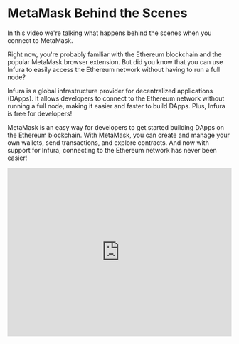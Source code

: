 # MetaMask Behind the Scenes

In this video we're talking what happens behind the scenes when you connect to MetaMask.

Right now, you're probably familiar with the Ethereum blockchain and the popular MetaMask browser extension. But did you know that you can use Infura to easily access the Ethereum network without having to run a full node?

Infura is a global infrastructure provider for decentralized applications (DApps). It allows developers to connect to the Ethereum network without running a full node, making it easier and faster to build DApps. Plus, Infura is free for developers!

MetaMask is an easy way for developers to get started building DApps on the Ethereum blockchain. With MetaMask, you can create and manage your own wallets, send transactions, and explore contracts. And now with support for Infura, connecting to the Ethereum network has never been easier!

<div style="padding:75% 0 0 0;position:relative;"><iframe src="https://player.vimeo.com/video/694987538?h=080531ee87&amp;badge=0&amp;autopause=0&amp;player_id=0&amp;app_id=58479" frameborder="0" allow="autoplay; fullscreen; picture-in-picture" allowfullscreen style="position:absolute;top:0;left:0;width:100%;height:100%;" title="S02L01 - Download and Install MetaMask Presentation.mp4"></iframe></div><script src="https://player.vimeo.com/api/player.js"></script>
